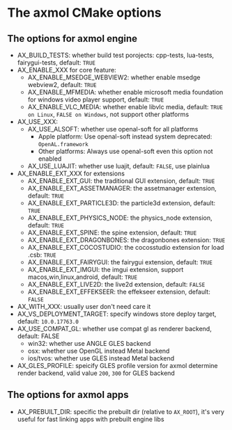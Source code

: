 # The axmol CMake options

## The options for axmol engine
- AX_BUILD_TESTS: whether build test porojects: cpp-tests, lua-tests, fairygui-tests, default: `TRUE`
- AX_ENABLE_XXX for core feature: 
  - AX_ENABLE_MSEDGE_WEBVIEW2: whether enable msedge webview2, default: `TRUE`
  - AX_ENABLE_MFMEDIA: whether enable microsoft media foundation for windows video player support, default: `TRUE`
  - AX_ENABLE_VLC_MEDIA: whether enable libvlc media, default: `TRUE on Linux`, `FALSE on Windows`, not support other platforms
- AX_USE_XXX:
  - AX_USE_ALSOFT: whether use openal-soft for all platforms
    - Apple platform: Use openal-soft instead system deprecated: `OpenAL.framework`
    - Other platforms: Always use openal-soft even this option not enabled
  - AX_USE_LUAJIT: whether use luajit, default: `FALSE`, use plainlua
- AX_ENABLE_EXT_XXX for extensions
  - AX_ENABLE_EXT_GUI: the traditional GUI extension, default: `TRUE`
  - AX_ENABLE_EXT_ASSETMANAGER: the assetmanager extension, default: `TRUE`
  - AX_ENABLE_EXT_PARTICLE3D: the particle3d extension, default: `TRUE`
  - AX_ENABLE_EXT_PHYSICS_NODE: the physics_node extension, default: `TRUE`
  - AX_ENABLE_EXT_SPINE: the spine extension, default: `TRUE`
  - AX_ENABLE_EXT_DRAGONBONES: the dragonbones extension: `TRUE`
  - AX_ENABLE_EXT_COCOSTUDIO: the cocosstudio extension for load .csb: `TRUE`
  - AX_ENABLE_EXT_FAIRYGUI: the fairygui extension, default: `TRUE`
  - AX_ENABLE_EXT_IMGUI: the imgui extension, support macos,win,linux,android, default: `TRUE` 
  - AX_ENABLE_EXT_LIVE2D: the live2d extension, default: `FALSE` 
  - AX_ENABLE_EXT_EFFEKSEER: the effekseer extension, default: `FALSE` 
- AX_WITH_XXX: usually user don't need care it
- AX_VS_DEPLOYMENT_TARGET: specify windows store deploy target, default: `10.0.17763.0`
- AX_USE_COMPAT_GL: whether use compat gl as renderer backend, default: FALSE
  - win32: whether use ANGLE GLES backend
  - osx: whether use OpenGL instead Metal backend
  - ios/tvos: whether use GLES instead Metal backend
- AX_GLES_PROFILE: speicify GLES profile version for axmol determine render backend, valid value `200`, `300` for GLES backend

## The options for axmol apps

- AX_PREBUILT_DIR: specific the prebuilt dir (relative to `AX_ROOT`), it's very useful for fast linking apps with prebuilt engine libs
